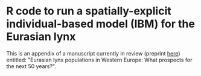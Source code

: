 # R code to run a spatially-explicit individual-based model (IBM) for the Eurasian lynx

This is an appendix of a manuscript currently in review (preprint [here](https://www.biorxiv.org/content/10.1101/2021.10.22.465393v1)) entitled: "Eurasian lynx populations in Western Europe: What prospects for the next 50 years?".
